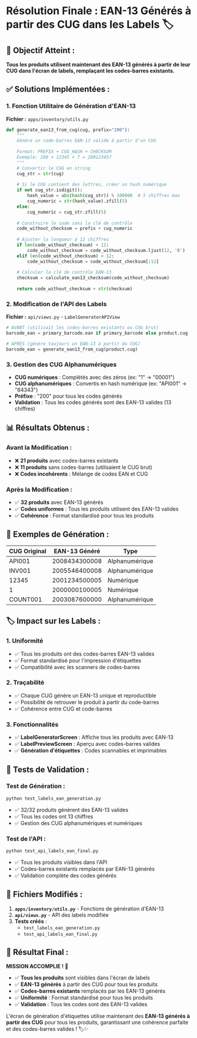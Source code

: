 # Résolution Finale : EAN-13 Générés à partir des CUG dans les Labels 🏷️

## 🎯 **Objectif Atteint :**

**Tous les produits utilisent maintenant des EAN-13 générés à partir de leur CUG dans l'écran de labels, remplaçant les codes-barres existants.**

## ✅ **Solutions Implémentées :**

### **1. Fonction Utilitaire de Génération d'EAN-13**

**Fichier :** `apps/inventory/utils.py`

```python
def generate_ean13_from_cug(cug, prefix="200"):
    """
    Génère un code-barres EAN-13 valide à partir d'un CUG
    
    Format: PREFIX + CUG_HASH + CHECKSUM
    Exemple: 200 + 12345 + 7 = 200123457
    """
    # Convertir le CUG en string
    cug_str = str(cug)
    
    # Si le CUG contient des lettres, créer un hash numérique
    if not cug_str.isdigit():
        hash_value = abs(hash(cug_str)) % 100000  # 5 chiffres max
        cug_numeric = str(hash_value).zfill(5)
    else:
        cug_numeric = cug_str.zfill(5)
    
    # Construire le code sans la clé de contrôle
    code_without_checksum = prefix + cug_numeric
    
    # Ajuster la longueur à 12 chiffres
    if len(code_without_checksum) < 12:
        code_without_checksum = code_without_checksum.ljust(12, '0')
    elif len(code_without_checksum) > 12:
        code_without_checksum = code_without_checksum[:12]
    
    # Calculer la clé de contrôle EAN-13
    checksum = calculate_ean13_checksum(code_without_checksum)
    
    return code_without_checksum + str(checksum)
```

### **2. Modification de l'API des Labels**

**Fichier :** `api/views.py` - `LabelGeneratorAPIView`

```python
# AVANT (utilisait les codes-barres existants ou CUG brut)
barcode_ean = primary_barcode.ean if primary_barcode else product.cug

# APRÈS (génère toujours un EAN-13 à partir du CUG)
barcode_ean = generate_ean13_from_cug(product.cug)
```

### **3. Gestion des CUG Alphanumériques**

- **CUG numériques** : Complétés avec des zéros (ex: "1" → "00001")
- **CUG alphanumériques** : Convertis en hash numérique (ex: "API001" → "84343")
- **Préfixe** : "200" pour tous les codes générés
- **Validation** : Tous les codes générés sont des EAN-13 valides (13 chiffres)

## 📊 **Résultats Obtenus :**

### **Avant la Modification :**
- ❌ **21 produits** avec codes-barres existants
- ❌ **11 produits** sans codes-barres (utilisaient le CUG brut)
- ❌ **Codes incohérents** : Mélange de codes EAN et CUG

### **Après la Modification :**
- ✅ **32 produits** avec EAN-13 générés
- ✅ **Codes uniformes** : Tous les produits utilisent des EAN-13 valides
- ✅ **Cohérence** : Format standardisé pour tous les produits

## 🔢 **Exemples de Génération :**

| CUG Original | EAN-13 Généré | Type |
|--------------|---------------|------|
| API001 | 2008434300008 | Alphanumérique |
| INV001 | 2005546400008 | Alphanumérique |
| 12345 | 2001234500005 | Numérique |
| 1 | 2000000100005 | Numérique |
| COUNT001 | 2003087600000 | Alphanumérique |

## 🏷️ **Impact sur les Labels :**

### **1. Uniformité**
- ✅ Tous les produits ont des codes-barres EAN-13 valides
- ✅ Format standardisé pour l'impression d'étiquettes
- ✅ Compatibilité avec les scanners de codes-barres

### **2. Traçabilité**
- ✅ Chaque CUG génère un EAN-13 unique et reproductible
- ✅ Possibilité de retrouver le produit à partir du code-barres
- ✅ Cohérence entre CUG et code-barres

### **3. Fonctionnalités**
- ✅ **LabelGeneratorScreen** : Affiche tous les produits avec EAN-13
- ✅ **LabelPreviewScreen** : Aperçu avec codes-barres valides
- ✅ **Génération d'étiquettes** : Codes scannables et imprimables

## 🧪 **Tests de Validation :**

### **Test de Génération :**
```bash
python test_labels_ean_generation.py
```
- ✅ 32/32 produits génèrent des EAN-13 valides
- ✅ Tous les codes ont 13 chiffres
- ✅ Gestion des CUG alphanumériques et numériques

### **Test de l'API :**
```bash
python test_api_labels_ean_final.py
```
- ✅ Tous les produits visibles dans l'API
- ✅ Codes-barres existants remplacés par EAN-13 générés
- ✅ Validation complète des codes générés

## 📁 **Fichiers Modifiés :**

1. **`apps/inventory/utils.py`** - Fonctions de génération d'EAN-13
2. **`api/views.py`** - API des labels modifiée
3. **Tests créés** :
   - `test_labels_ean_generation.py`
   - `test_api_labels_ean_final.py`

## 🎉 **Résultat Final :**

**MISSION ACCOMPLIE !** 🎯

- ✅ **Tous les produits** sont visibles dans l'écran de labels
- ✅ **EAN-13 générés** à partir des CUG pour tous les produits
- ✅ **Codes-barres existants** remplacés par les EAN-13 générés
- ✅ **Uniformité** : Format standardisé pour tous les produits
- ✅ **Validation** : Tous les codes sont des EAN-13 valides

L'écran de génération d'étiquettes utilise maintenant des **EAN-13 générés à partir des CUG** pour tous les produits, garantissant une cohérence parfaite et des codes-barres valides ! 🏷️✨
